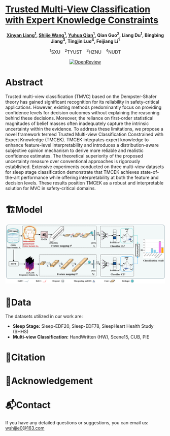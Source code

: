 
# [Trusted Multi-View Classification with Expert Knowledge Constraints](https://openreview.net/pdf?id=U64wEbM7NB)
<div align="center">
  
**[Xinyan Liang<sup>1</sup>](https://xinyanliang.github.io/), [Shijie Wang<sup>1</sup>](https://jie019.github.io/), [Yuhua Qian<sup>1</sup>](http://dig.sxu.edu.cn/qyh/), Qian Guo<sup>2</sup>, Liang Du<sup>1</sup>, Bingbing Jiang<sup>3</sup>, Tingjin Luo<sup>4</sup>, Feijiang Li<sup>1</sup>**

<sup>1</sup>SXU <sup>2</sup>TYUST <sup>3</sup>HZNU <sup>4</sup>NUDT
</div>
<p align="center">
  <a href="https://openreview.net/pdf?id=U64wEbM7NB">
    <img src="https://img.shields.io/badge/OpenReview-gray" alt="OpenReview">
  </a>
</p>

# Abstract

Trusted multi-view classification (TMVC) based on the Dempster-Shafer theory has gained significant recognition for its reliability in safety-critical applications. However, existing methods predominantly focus on providing confidence levels for decision outcomes without explaining the reasoning behind these decisions.
Moreover, the reliance on first-order statistical magnitudes of belief masses often inadequately capture the intrinsic uncertainty within the evidence. 
To address these limitations, we propose a novel framework termed Trusted Multi-view Classification Constrained with Expert Knowledge (TMCEK). TMCEK integrates expert knowledge to enhance feature-level interpretability and introduces a distribution-aware subjective opinion mechanism to derive more reliable and realistic confidence estimates. The theoretical superiority of the proposed uncertainty measure over conventional approaches is rigorously established. Extensive experiments conducted on three multi-view datasets for sleep stage classification demonstrate that TMCEK achieves state-of-the-art performance while offering interpretability at both the feature and decision levels. These results position TMCEK as a robust and interpretable solution for MVC in safety-critical domains.

# 🏗️Model
<div align="center">
  <img src="model.png" />
</div>

# 📝Data
The datasets utilized in our work are:
- **Sleep Stage:** Sleep-EDF20, Sleep-EDF78, SleepHeart Health Study (SHHS)
- **Multi-view Classification:** HandWritten (HW), Scene15, CUB, PIE

# 📑Citation


# 🙏Acknowledgement

# 📬Contact
If you have any detailed questions or suggestions, you can email us: [wshijie0@163.com](mailto:wshijie0@163.com)
